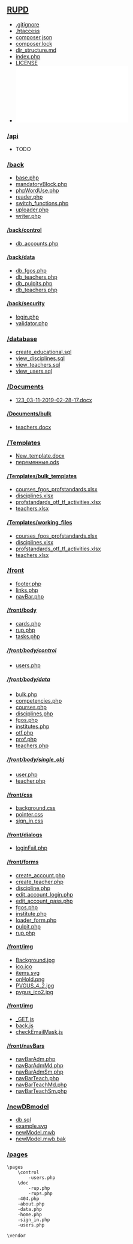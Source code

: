 ## [RUPD](/)
- [.gitignore](/.gitignore)
- [.htaccess](/.htaccess)
- [composer.json](/composer.json)
- [composer.lock](/composer.lock)
- [dir_structure.md](/dir_structure.md)
- [index.php](/index.php)
- [LICENSE](/LICENSE)
- ![README.md](/README.md)

### [/api](/api)
- TODO

### [/back](/back)
- [base.php](/back/base.php)
- [mandatoryBlock.php](/back/mandatoryBlock.php)
- [phpWordUse.php](/back/phpWordUse.php)
- [reader.php](/back/reader.php)
- [switch_functions.php](/back/switch_functions.php)
- [uploader.php](/back/uploader.php)
- [writer.php](/back/writer.php)
#### [/back/control](/back/control)
- [db_accounts.php](/back/control/db_accounts.php)
#### [/back/data](/back/data)
- [db_fgos.php](/back/data/db_fgos.php)
- [db_teachers.php](/back/data/db_teachers.php)
- [db_pulpits.php](/back/data/db_pulpits.php)
- [db_teachers.php](/back/data/db_teachers.php)
#### [/back/security](/back/security)
- [login.php](/back/security/login.php)
- [validator.php](/back/security/validator.php)

### [/database](/database)
- [create_educational.sql](/database/create_educational.sql)
- [view_disciplines.sql](/database/view_disciplines.sql)
- [view_teachers.sql](/database/view_teachers.sql)
- [view_users.sql](/database/view_users.sql)

### [/Documents](/Documents)
- [123_03-11-2019-02-28-17.docx](/Documents/123_03-11-2019-02-28-17.docx)
#### [/Documents/bulk](/Documents/bulk)
- [teachers.docx](/Documents/bulk/teachers.docx)

### [/Templates](/Templates)
- [New_template.docx](/Templates/New_template.docx)
- [переменные.ods](/Templates/New_template.docx)
#### [/Templates/bulk_templates](/Templates/bulk_templates)
- [courses_fgos_profstandards.xlsx](/Templates/bulk_templates/courses_fgos_profstandards.xlsx)
- [disciplines.xlsx](/Templates/bulk_templates/disciplines.xlsx)
- [profstandards_otf_tf_activities.xlsx](/Templates/bulk_templates/profstandards_otf_tf_activities.xlsx)
- [teachers.xlsx](/Templates/bulk_templates/teachers.xlsx)
#### [/Templates/working_files](/Templates/working_files)
- [courses_fgos_profstandards.xlsx](/Templates/working_files/courses_fgos_profstandards.xlsx)
- [disciplines.xlsx](/Templates/working_files/disciplines.xlsx)
- [profstandards_otf_tf_activities.xlsx](/Templates/working_files/profstandards_otf_tf_activities.xlsx)
- [teachers.xlsx](/Templates/working_files/teachers.xlsx)





### [/front](/front)
- [footer.php](/front/footer.php)
- [links.php](/front/links.php)
- [navBar.php](/front/navBar.php)
#### [/front/body](/front/body)
- [cards.php](/front/body/cards.php)
- [rup.php](/front/body/rup.php)
- [tasks.php](/front/body/tasks.php)
##### [/front/body/control](/front/body/control)
- [users.php](/front/body/control/users.php)
##### [/front/body/data](/front/body/data)
- [bulk.php](/front/body/data/bulk.php)
- [competencies.php](/front/body/data/competencies.php)
- [courses.php](/front/body/data/courses.php)
- [disciplines.php](/front/body/data/disciplines.php)
- [fgos.php](/front/body/data/fgos.php)
- [institutes.php](/front/body/data/institutes.php)
- [otf.php](/front/body/data/otf.php)
- [prof.php](/front/body/data/prof.php)
- [teachers.php](/front/body/data/teachers.php)
##### [/front/body/single_obj](/front/body/single_obj)
- [user.php](/front/body/single_obj/user.php)
- [teacher.php](/front/body/single_obj/teacher.php)
#### [/front/css](/front/css)
- [background.css](/front/css/background.css)
- [pointer.css](/front/css/pointer.css)
- [sign_in.css](/front/css/sign_in.css)
#### [/front/dialogs](/front/dialogs)
- [loginFail.php](/front/dialogs/loginFail.php)
#### [/front/forms](/front/forms)
- [create_account.php](/front/forms/create_account.php)
- [create_teacher.php](/front/forms/create_teacher.php)
- [discipline.php](/front/forms/discipline.php)
- [edit_account_login.php](/front/forms/edit_account_login.php)
- [edit_account_pass.php](/front/forms/edit_account_pass.php)
- [fgos.php](/front/forms/fgos.php)
- [institute.php](/front/forms/institute.php)
- [loader_form.php](/front/forms/loader_form.php)
- [pulpit.php](/front/forms/pulpit.php)
- [rup.php](/front/forms/rup.php)
#### [/front/img](/front/img)
- [Background.jpg](/front/img/Background.jpg)
- [ico.ico](/front/img/ico.ico)
- [items.svg](/front/img/items.svg)
- [onHold.png](/front/img/Background.png)
- [PVGUS_4_2.jpg](/front/img/PVGUS_4_2.jpg)
- [pvgus_ico2.jpg](/front/img/pvgus_ico2.jpg)
#### [/front/img](/front/js)
- [_GET.js](/front/js/_GET.js)
- [back.js](/front/js/back.js)
- [checkEmailMask.js](/front/js/checkEmailMask.js)
#### [/front/navBars](/front/navBars)
- [navBarAdm.php](/front/navBars/navBarAdm.php)
- [navBarAdmMd.php](/front/navBars/navBarAdmMd.php)
- [navBarAdmSm.php](/front/navBars/navBarAdmSm.php)
- [navBarTeach.php](/front/navBars/navBarTeach.php)
- [navBarTeachMd.php](/front/navBars/navBarTeachMd.php)
- [navBarTeachSm.php](/front/navBars/navBarTeachSm.php)

### [/newDBmodel](/newDBmodel)
- [db.sql](/newDBmodel/db.sql)
- [example.svg](/newDBmodel/example.svg)
- [newModel.mwb](/newDBmodel/newModel.mwb)
- [newModel.mwb.bak](/newDBmodel/newModel.mwb.bak)

### [/pages](/pages)
    \pages
        \control      
            -users.php
        \doc
            -rup.php  
            -rups.php 
        -404.php
        -about.php
        -data.php
        -home.php 
        -sign_in.php
        -users.php

    \vendor
